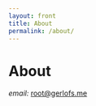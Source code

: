 ```yaml
---
layout: front
title: About
permalink: /about/
---
```


# About

_email:_ [root@gerlofs.me](mailto:root@gerlofs.me)
 
